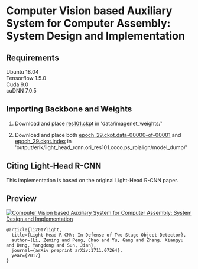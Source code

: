 # Computer Vision based Auxiliary System for Computer Assembly: System Design and Implementation

## Requirements

Ubuntu 18.04<br />
Tensorflow 1.5.0<br />
Cuda 9.0<br />
cuDNN 7.0.5<br />

## Importing Backbone and Weights
1. Download and place [res101.ckpt](https://drive.google.com/open?id=1ISGXDyg5JUUX8NrekDTyRjuwH0E9qiy2) in 'data/imagenet_weights/'

2. Download and place both [epoch_29.ckpt.data-00000-of-00001](https://drive.google.com/open?id=1412Hyee1nGCQHvxXrHOed3haUTS7XhXv) and [epoch_29.ckpt.index](https://drive.google.com/open?id=1uDKZ9xqBlIihjLbZHNi92UEmkxyiqWM3) in 'output/erik/light_head_rcnn.ori_res101.coco.ps_roialign/model_dump/'  

## Citing Light-Head R-CNN

This implementation is based on the original Light-Head R-CNN paper.

## Preview

[![Computer Vision based Auxiliary System for Computer Assembly: System Design and Implementation](https://img.youtube.com/vi/B1MpH66SGIM&t=41s&fbclid=IwAR0fcFn4zsqhSjGuOPEsxx1clddyYGce29BB07qYoiWKOrDSKzMTJCTAfi0/0.jpg)](https://www.youtube.com/watch?v=B1MpH66SGIM&t=41s&fbclid=IwAR0fcFn4zsqhSjGuOPEsxx1clddyYGce29BB07qYoiWKOrDSKzMTJCTAfi0)

```
@article{li2017light,
  title={Light-Head R-CNN: In Defense of Two-Stage Object Detector},
  author={Li, Zeming and Peng, Chao and Yu, Gang and Zhang, Xiangyu and Deng, Yangdong and Sun, Jian},
  journal={arXiv preprint arXiv:1711.07264},
  year={2017}
}
```

